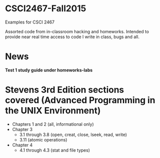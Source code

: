 # CSCI2467-Fall2015
Examples for CSCI 2467

Assorted code from in-classroom hacking and homeworks. Intended to provide near real time
access to code I write in class, bugs and all.

# News

**Test 1 study guide under homeworks-labs**



# Stevens 3rd Edition sections covered (Advanced Programming in the UNIX Environment)

* Chapters 1 and 2 (all, informational only)
* Chapter 3
  * 3.1 through 3.8 (open, creat, close, lseek, read, write)
  * 3.11 (atomic operations)
* Chapter 4
  * 4.1 through 4.3 (stat and file types)


